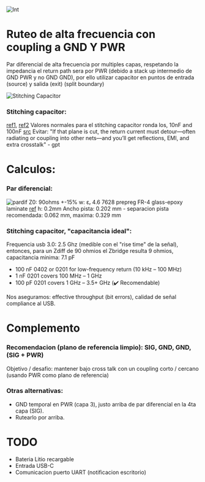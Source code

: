 ![Int](img/bnr.png)

# Ruteo de alta frecuencia con coupling a GND Y PWR
Par diferencial de alta frecuencia por multiples capas, respetando la impedancia el return path sera por PWR (debido a stack up intermedio de GND PWR y no GND GND), por ello utilizar capacitor en puntos de entrada (source) y salida (exit) (split boundary)

![Stitching Capacitor](img/stcap.png)

### Stitching capacitor:
[ref1](https://www.asset-intertech.com/wp-content/uploads/2020/05/6a01348365b3a6970c01b8d06c22f7970c-pi.jpg), [ref2](https://www.protoexpress.com/blog/wp-content/uploads/2020/05/28.png)
Valores normales para el stitching capacitor ronda los, 10nF and 100nF [src](https://www.protoexpress.com/blog/best-high-speed-pcb-routing-practices/)
Evitar: "If that plane is cut, the return current must detour—often radiating or coupling into other nets—and you’ll get reflections, EMI, and extra crosstalk" - gpt

# Calculos:
### Par diferencial:
![pardif](img/pardif.png)
Z0: 90ohms +-15%
w: εᵣ 4.6 7628 prepreg FR-4 glass-epoxy laminate [ref](https://jlcpcb.com/capabilities/pcb-capabilities)
h: 0.2mm
Ancho pista: 0.202 mm - separacion pista recomendada: 0.062 mm, maxima: 0.329 mm

### Stitching capacitor, "capacitancia ideal":
Frequencia usb 3.0: 2.5 Ghz (medible con el "rise time" de la señal), entonces, para un Zdiff de 90 ohmios el Zbridge resulta 9 ohmios, capacitancia minima: 7.1 pF
- 100 nF 0402 or 0201	for low-frequency return (10 kHz – 100 MHz)	
- 1 nF 0201	covers 100 MHz – 1 GHz
- 100 pF 0201	covers 1 GHz – 3.5+ GHz (✔️ Recomendable)

Nos aseguramos: effective throughput (bit errors), calidad de señal compliance al USB.

# Complemento

### Recomendacion (plano de referencia limpio): SIG, GND, GND, (SIG + PWR)
Objetivo / desafio: mantener bajo cross talk con un coupling corto / cercano (usando PWR como plano de referencia)

### Otras alternativas:
- GND temporal en PWR (capa 3), justo arriba de par diferencial en la 4ta capa (SIG).
- Rutearlo por arriba.

# TODO
- Bateria Litio recargable
- Entrada USB-C
- Comunicacion puerto UART (notificacion escritorio)
